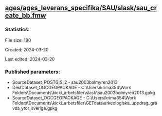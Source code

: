 ﻿## [ages/ages_leverans_specifika/SAU/slask/sau_create_bb.fmw](https://github.com/kicki58/kix_working_dir/blob/master/ages/ages_leverans_specifika/SAU/slask/sau_create_bb.fmw)

### Statistics:
File size: 190

Created: 2024-03-20

Last edited: 2024-03-20



### Published parameters:
*  SourceDataset_POSTGIS_2    -   sau2003bolmyren2013
*  DestDataset_OGCGEOPACKAGE    -   C:\Users\krima354\Work Folders\Documents\kicki_arbetsfiler\slask\sau2003bolmyren2013.gpkg
*  SourceDataset_OGCGEOPACKAGE    -   C:\Users\krima354\Work Folders\Documents\kicki_arbetsfiler\GETdata\arkeologiska_uppdrag_grävda_ytor_sverige.gpkg







